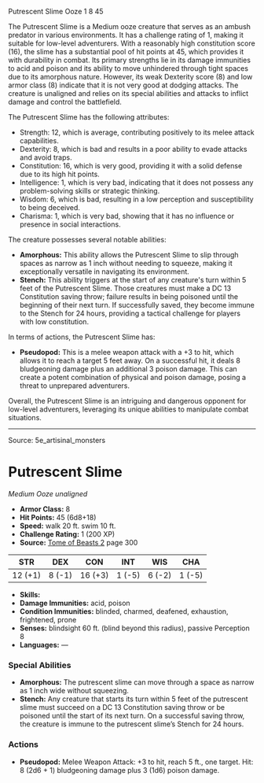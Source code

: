 <MonsterName/>Putrescent Slime</MonsterName>
<CreatureType/>Ooze</CreatureType>
<CR/>1</CR>
<AC/>8</AC>
<HP/>45</HP>
<summary>The Putrescent Slime is a Medium ooze creature that serves as an ambush predator in various environments. It has a challenge rating of 1, making it suitable for low-level adventurers. With a reasonably high constitution score (16), the slime has a substantial pool of hit points at 45, which provides it with durability in combat. Its primary strengths lie in its damage immunities to acid and poison and its ability to move unhindered through tight spaces due to its amorphous nature. However, its weak Dexterity score (8) and low armor class (8) indicate that it is not very good at dodging attacks. The creature is unaligned and relies on its special abilities and attacks to inflict damage and control the battlefield.</summary>

<detail>

The Putrescent Slime has the following attributes: 
- Strength: 12, which is average, contributing positively to its melee attack capabilities.
- Dexterity: 8, which is bad and results in a poor ability to evade attacks and avoid traps.
- Constitution: 16, which is very good, providing it with a solid defense due to its high hit points.
- Intelligence: 1, which is very bad, indicating that it does not possess any problem-solving skills or strategic thinking.
- Wisdom: 6, which is bad, resulting in a low perception and susceptibility to being deceived.
- Charisma: 1, which is very bad, showing that it has no influence or presence in social interactions.

The creature possesses several notable abilities:
- **Amorphous:** This ability allows the Putrescent Slime to slip through spaces as narrow as 1 inch without needing to squeeze, making it exceptionally versatile in navigating its environment.
- **Stench:** This ability triggers at the start of any creature's turn within 5 feet of the Putrescent Slime. Those creatures must make a DC 13 Constitution saving throw; failure results in being poisoned until the beginning of their next turn. If successfully saved, they become immune to the Stench for 24 hours, providing a tactical challenge for players with low constitution.

In terms of actions, the Putrescent Slime has:
- **Pseudopod:** This is a melee weapon attack with a +3 to hit, which allows it to reach a target 5 feet away. On a successful hit, it deals 8 bludgeoning damage plus an additional 3 poison damage. This can create a potent combination of physical and poison damage, posing a threat to unprepared adventurers.

Overall, the Putrescent Slime is an intriguing and dangerous opponent for low-level adventurers, leveraging its unique abilities to manipulate combat situations.</detail>



---

Source: 5e_artisinal_monsters

# Putrescent Slime

*Medium* *Ooze* *unaligned*

- **Armor Class:** 8
- **Hit Points:** 45 (6d8+18)
- **Speed:** walk 20 ft. swim 10 ft.
- **Challenge Rating:** 1 (200 XP)
- **Source:** [Tome of Beasts 2](https://koboldpress.com/kpstore/product/tome-of-beasts-2-for-5th-edition) page 300

| STR | DEX | CON | INT | WIS | CHA |
| --- | --- | --- | --- | --- | --- |
| 12 (+1) | 8 (-1) | 16 (+3) | 1 (-5) | 6 (-2) | 1 (-5) |

- **Skills:** 
- **Damage Immunities:** acid, poison
- **Condition Immunities:** blinded, charmed, deafened, exhaustion, frightened, prone
- **Senses:** blindsight 60 ft. (blind beyond this radius), passive Perception 8
- **Languages:** —

### Special Abilities

- **Amorphous:** The putrescent slime can move through a space as narrow as 1 inch wide without squeezing.
- **Stench:** Any creature that starts its turn within 5 feet of the putrescent slime must succeed on a DC 13 Constitution saving throw or be poisoned until the start of its next turn. On a successful saving throw, the creature is immune to the putrescent slime’s Stench for 24 hours.

### Actions

- **Pseudopod:** Melee Weapon Attack: +3 to hit, reach 5 ft., one target. Hit: 8 (2d6 + 1) bludgeoning damage plus 3 (1d6) poison damage.




